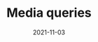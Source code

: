 ---
title: Media queries
description: >
  Adapt your designs to different screen sizes using CSS media queries. 
authors:
  - adactio
date: 2021-11-03
---